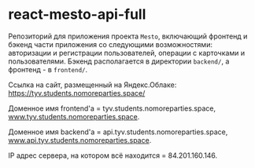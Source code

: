 # react-mesto-api-full
Репозиторий для приложения проекта `Mesto`, включающий фронтенд и бэкенд части приложения со следующими возможностями: авторизации и регистрации пользователей, операции с карточками и пользователями. Бэкенд располагается в директории `backend/`, а фронтенд - в `frontend/`. 
  
Ссылка на сайт, размещенный на Яндекс.Облаке:
https://tyv.students.nomoreparties.space/

Доменное имя frontend'a = tyv.students.nomoreparties.space, www.tyv.students.nomoreparties.space.

Доменное имя backend'a = api.tyv.students.nomoreparties.space, www.api.tyv.students.nomoreparties.space.

IP адрес сервера, на котором всё находится = 84.201.160.146.
